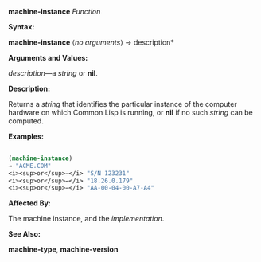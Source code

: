 **machine-instance** *Function* 



**Syntax:** 



**machine-instance** ⟨*no arguments*⟩ → description* 



**Arguments and Values:** 



*description*—a *string* or **nil**. 



**Description:** 



Returns a *string* that identifies the particular instance of the computer hardware on which Common Lisp is running, or **nil** if no such *string* can be computed. 



**Examples:**
```lisp
 
(machine-instance) 
→ "ACME.COM" 
<i><sup>or</sup>→</i> "S/N 123231" 
<i><sup>or</sup>→</i> "18.26.0.179" 
<i><sup>or</sup>→</i> "AA-00-04-00-A7-A4" 

```
**Affected By:** 



The machine instance, and the *implementation*. 







 



 



**See Also:** 



**machine-type**, **machine-version** 



